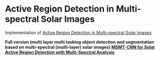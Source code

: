 # Active Region Detection in Multi-spectral Solar Images


Implementation of [Active Region Detection in Multi-spectral Solar Images](https://www.scitepress.org/Link.aspx?doi=10.5220/0010310504520459)

**Full version (multi layer multi tasking object detection and segmentation based on multi-spectral (multi-layer) solar images)
[MSMT-CNN for Solar Active Region Detection with Multi-Spectral Analysis](https://doi.org/10.1007/s42979-022-01088-y)**





